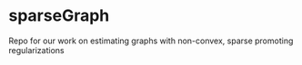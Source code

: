 # sparseGraph
Repo for our work on estimating graphs with non-convex, sparse promoting regularizations
